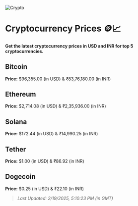 
![Crypto](https://www.techguide.com.au/wp-content/uploads/2020/11/crypto3.jpeg)

# Cryptocurrency Prices 🪙📈

#### Get the latest cryptocurrency prices in USD and INR for top 5 cryptocurrencies.

## Bitcoin

**Price:** $96,355.00 (in USD) & ₹83,76,180.00 (in INR)

## Ethereum

**Price:** $2,714.08 (in USD) & ₹2,35,936.00 (in INR)

## Solana

**Price:** $172.44 (in USD) & ₹14,990.25 (in INR)

## Tether

**Price:** $1.00 (in USD) & ₹86.92 (in INR)

## Dogecoin

**Price:** $0.25 (in USD) & ₹22.10 (in INR)

> _Last Updated: 2/19/2025, 5:10:23 PM (in GMT)_
